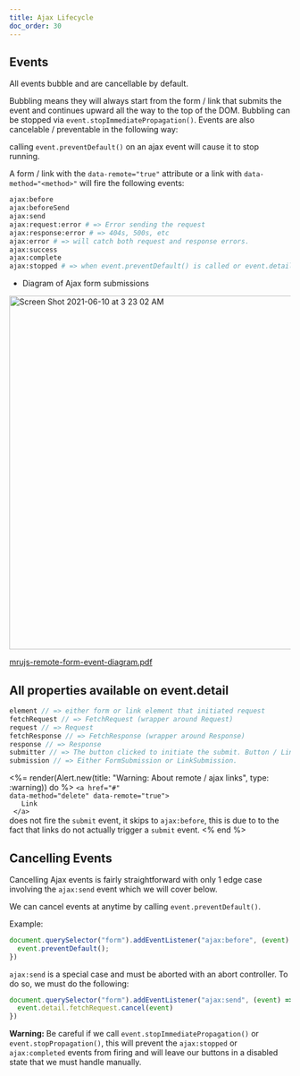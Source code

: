 ```yaml
---
title: Ajax Lifecycle
doc_order: 30
---
```


## Events

All events bubble and are cancellable by default.

Bubbling means they will always start from the form / link that submits the event and
continues upward all the way to the top of the DOM. Bubbling can be
stopped via `event.stopImmediatePropagation()`. Events are also
cancelable / preventable in the following way:

calling `event.preventDefault()` on an ajax event will cause it to stop running.

A form / link with the `data-remote="true"` attribute or a link with `data-method="<method>"`
will fire the following events:

```bash
ajax:before
ajax:beforeSend
ajax:send
ajax:request:error # => Error sending the request
ajax:response:error # => 404s, 500s, etc
ajax:error # => will catch both request and response errors.
ajax:success
ajax:complete
ajax:stopped # => when event.preventDefault() is called or event.detail.fetchRequest.cancel(event) is called.
```

* Diagram of Ajax form submissions

<img width="632" alt="Screen Shot 2021-06-10 at 3 23 02 AM" src="https://user-images.githubusercontent.com/26425882/121482581-47675400-c99b-11eb-9a72-79a09c33ad34.png">

[mrujs-remote-form-event-diagram.pdf](https://github.com/ParamagicDev/mrujs/files/6629160/mrujs-remote-form-event-diagram.pdf)

## All properties available on event.detail

```js
element // => either form or link element that initiated request
fetchRequest // => FetchRequest (wrapper around Request)
request // => Request
fetchResponse // => FetchResponse (wrapper around Response)
response // => Response
submitter // => The button clicked to initiate the submit. Button / Link element
submission // => Either FormSubmission or LinkSubmission.
```

<%= render(Alert.new(title: "Warning: About remote / ajax links", type: :warning)) do %>
  <code class="highlight">&lt;a href="#" data-method="delete" data-remote="true"&gt;
    <br>
    &nbsp;&nbsp;Link
    <br>
    &lt;/a&gt;
  </code>
  does not fire the <code class="highlight">submit</code> event, it skips to <code class="highlight">ajax:before</code>, this is due to
  to the fact that links do not actually trigger a <code class="highlight">submit</code> event.
<% end %>

## Cancelling Events

Cancelling Ajax events is fairly straightforward with only 1 edge case
involving the `ajax:send` event which we will cover below.

We can cancel events at anytime by calling `event.preventDefault()`.

Example:

```js
document.querySelector("form").addEventListener("ajax:before", (event) => {
  event.preventDefault();
})
```

`ajax:send` is a special case and must be aborted with an abort
controller. To do so, we must do the following:

```js
document.querySelector("form").addEventListener("ajax:send", (event) => {
  event.detail.fetchRequest.cancel(event)
})
```

<sl-alert type="warning" open>
  <sl-icon slot="icon" name="exclamation-triangle"></sl-icon>
  <strong>Warning:</strong>
  Be careful if we call <code class="highlight">event.stopImmediatePropagation()</code> or
  <code class="highlight">event.stopPropagation()</code>, this will prevent the
  <code class="highlight">ajax:stopped</code> or <code class="highlight">ajax:completed</code> events
  from firing and will leave our buttons in a disabled state that we must handle manually.
</sl-alert>


